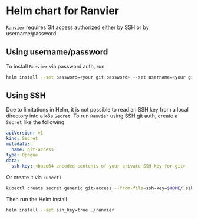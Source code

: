 # Helm chart for Ranvier
`Ranvier` requires Git access authorized either by SSH or by username/password. 

## Using username/password
To install `Ranvier` via password auth, run
```bash
helm install --set password=<your git password> --set username=<your git username> ./ranvier
```
## Using SSH
Due to limitations in Helm, it is not possible to read an SSH key from a local directory
into a k8s `Secret`. To run `Ranvier` using SSH git auth, create a `Secret` like the following
```yaml
apiVersion: v1
kind: Secret
metadata:
  name: git-access
type: Opaque
data:
  ssh-key: <base64 encoded contents of your private SSH key for git>
```
Or create it via `kubectl`
```bash
kubectl create secret generic git-access --from-file=ssh-key=$HOME/.ssh/id_rsa
```

Then run the Helm install
```bash
helm install --set ssh_key=true ./ranvier
```
